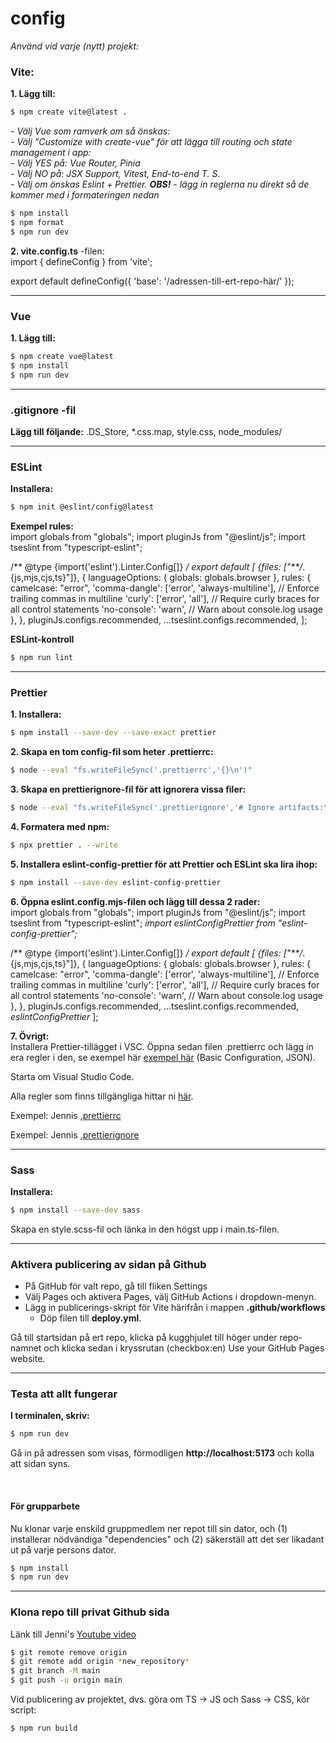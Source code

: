 # config
*Använd vid varje (nytt) projekt:*

### Vite:
**1. Lägg till:**
```bash
$ npm create vite@latest .
```
*- Välj Vue som ramverk om så önskas:*
<br>*- Välj "Customize with create-vue" för att lägga till routing och state management i app:*
<br>*- Välj YES på: Vue Router, Pinia*
<br>*- Välj NO på: JSX Support, Vitest, End-to-end T. S.*
<br>*- Välj om önskas Eslint + Prettier. **OBS!** - lägg in reglerna nu direkt så de kommer med i formateringen nedan*

```bash
$ npm install
$ npm format
$ npm run dev
```
**2. vite.config.ts** -filen: <br>
import { defineConfig } from 'vite';

export default defineConfig({
  'base': '/adressen-till-ert-repo-här/'
});

-----

### Vue
**1. Lägg till:** 
```bash
$ npm create vue@latest
$ npm install
$ npm run dev
```

-----

### .gitignore -fil
**Lägg till följande:** .DS_Store, *.css.map, style.css, node_modules/

-----

### ESLint
**Installera:** 
```bash
$ npm init @eslint/config@latest
```
**Exempel rules:** <br>
import globals from "globals";
import pluginJs from "@eslint/js";
import tseslint from "typescript-eslint";

/** @type {import('eslint').Linter.Config[]} */
export default [
  {files: ["**/*.{js,mjs,cjs,ts}"]},
  {
    languageOptions: { globals: globals.browser },
    rules: {
      camelcase: "error",
      'comma-dangle': ['error', 'always-multiline'], // Enforce trailing commas in multiline
      'curly': ['error', 'all'], // Require curly braces for all control statements
      'no-console': 'warn', // Warn about console.log usage
    },
  },
  pluginJs.configs.recommended,
  ...tseslint.configs.recommended,
];

**ESLint-kontroll**
```bash
$ npm run lint
```
-----

### Prettier
**1. Installera:** 
```bash
$ npm install --save-dev --save-exact prettier
```
**2. Skapa en tom config-fil som heter .prettierrc:** 
```bash
$ node --eval "fs.writeFileSync('.prettierrc','{}\n')"
```
**3. Skapa en prettierignore-fil för att ignorera vissa filer:** 
```bash
$ node --eval "fs.writeFileSync('.prettierignore','# Ignore artifacts:\nbuild\ncoverage\n')"
```
**4. Formatera med npm:** 
```bash
$ npx prettier . --write
```
**5. Installera eslint-config-prettier för att Prettier och ESLint ska lira ihop:** 
```bash
$ npm install --save-dev eslint-config-prettier
```
**6. Öppna eslint.config.mjs-filen och lägg till dessa 2 rader:** <br>
import globals from "globals";
import pluginJs from "@eslint/js";
import tseslint from "typescript-eslint";
*import eslintConfigPrettier from "eslint-config-prettier";*

/** @type {import('eslint').Linter.Config[]} */
export default [
  {files: ["**/*.{js,mjs,cjs,ts}"]},
  {
    languageOptions: { globals: globals.browser },
    rules: {
      camelcase: "error",
      'comma-dangle': ['error', 'always-multiline'], // Enforce trailing commas in multiline
      'curly': ['error', 'all'], // Require curly braces for all control statements
      'no-console': 'warn', // Warn about console.log usage
    },
  },
  pluginJs.configs.recommended,
  ...tseslint.configs.recommended,
  *eslintConfigPrettier*
];

**7. Övrigt:** <br>
Installera Prettier-tillägget i VSC.
Öppna sedan filen .prettierrc och lägg in era regler i den, se exempel här [exempel här](https://prettier.io/docs/en/configuration#basic-configuration) (Basic Configuration, JSON).

Starta om Visual Studio Code.

Alla regler som finns tillgängliga hittar ni [här](https://prettier.io/docs/en/options).

Exempel: Jennis [.prettierrc](https://github.com/postmodernistx/configs/blob/main/.prettierrc.json)

Exempel: Jennis [.prettierignore](https://github.com/postmodernistx/configs/blob/main/.prettierignore)

-----

### Sass
**Installera:** 
```bash
$ npm install --save-dev sass
```
Skapa en style.scss-fil och länka in den högst upp i main.ts-filen.

-----

### Aktivera publicering av sidan på Github
- På GitHub för valt repo, gå till fliken Settings
- Välj Pages och aktivera Pages, välj GitHub Actions i dropdown-menyn.
- Lägg in publicerings-skript för Vite härifrån i mappen **.github/workflows**
  - Döp filen till **deploy.yml**.

Gå till startsidan på ert repo, klicka på kugghjulet till höger under repo-namnet och klicka sedan i kryssrutan (checkbox:en) Use your GitHub Pages website.

-----

### Testa att allt fungerar
**I terminalen, skriv:**
```bash
$ npm run dev
```
Gå in på adressen som visas, förmodligen **http://localhost:5173** och kolla att sidan syns.

<br>

#### För grupparbete
Nu klonar varje enskild gruppmedlem ner repot till sin dator, och (1) installerar nödvändiga "dependencies" och (2) säkerställ att det ser likadant ut på varje persons dator.
```bash
$ npm install
$ npm run dev
```
-----

### Klona repo till privat Github sida
Länk till Jenni's [Youtube video](https://www.youtube.com/watch?v=AAP2b3fKYQ4)
```bash
$ git remote remove origin
$ git remote add origin *new_repository*
$ git branch -M main
$ git push -u origin main
```

Vid publicering av projektet, dvs. göra om TS -> JS och Sass -> CSS, kör script:
```bash
$ npm run build
```
